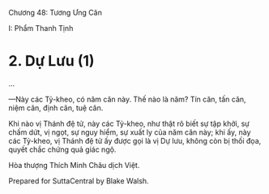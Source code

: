  

Chương 48: Tương Ưng Căn

I: Phẩm Thanh Tịnh

# 2\. Dự Lưu (1)

…

—Này các Tỷ-kheo, có năm căn này. Thế nào là năm? Tín căn, tấn căn, niệm căn, định căn, tuệ căn.

Khi nào vị Thánh đệ tử, này các Tỷ-kheo, như thật rõ biết sự tập khởi, sự chấm dứt, vị ngọt, sự nguy hiểm, sự xuất ly của năm căn này; khi ấy, này các Tỷ-kheo, vị Thánh đệ tử ấy được gọi là vị Dự lưu, không còn bị thối đọa, quyết chắc chứng quả giác ngộ.

Hòa thượng Thích Minh Châu dịch Việt.

Prepared for SuttaCentral by Blake Walsh.